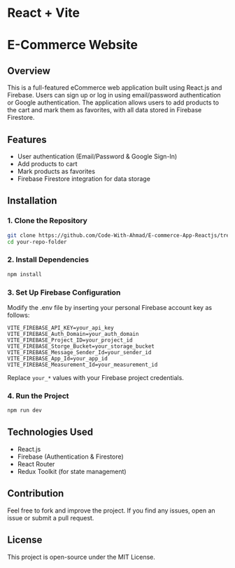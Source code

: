 # React + Vite

# E-Commerce Website

## Overview

This is a full-featured eCommerce web application built using React.js and Firebase. Users can sign up or log in using email/password authentication or Google authentication. The application allows users to add products to the cart and mark them as favorites, with all data stored in Firebase Firestore.

## Features

- User authentication (Email/Password & Google Sign-In)
- Add products to cart
- Mark products as favorites
- Firebase Firestore integration for data storage

## Installation

### 1. Clone the Repository

```sh
git clone https://github.com/Code-With-Ahmad/E-commerce-App-Reactjs/tree/main
cd your-repo-folder
```

### 2. Install Dependencies

```sh
npm install
```

### 3. Set Up Firebase Configuration

Modify the .env file by inserting your personal Firebase account key as follows:

```
VITE_FIREBASE_API_KEY=your_api_key
VITE_FIREBASE_Auth_Domain=your_auth_domain
VITE_FIREBASE_Project_ID=your_project_id
VITE_FIREBASE_Storge_Bucket=your_storage_bucket
VITE_FIREBASE_Message_Sender_Id=your_sender_id
VITE_FIREBASE_App_Id=your_app_id
VITE_FIREBASE_Measurement_Id=your_measurement_id
```

Replace `your_*` values with your Firebase project credentials.

### 4. Run the Project

```sh
npm run dev
```

## Technologies Used

- React.js
- Firebase (Authentication & Firestore)
- React Router
- Redux Toolkit (for state management)

## Contribution

Feel free to fork and improve the project. If you find any issues, open an issue or submit a pull request.

## License

This project is open-source under the MIT License.
